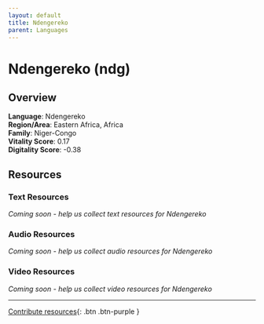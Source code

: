 ```yaml
---
layout: default
title: Ndengereko
parent: Languages
---
```


# Ndengereko (ndg)

## Overview

**Language**: Ndengereko  
**Region/Area**: Eastern Africa, Africa  
**Family**: Niger-Congo  
**Vitality Score**: 0.17  
**Digitality Score**: -0.38  

## Resources

### Text Resources
*Coming soon - help us collect text resources for Ndengereko*

### Audio Resources
*Coming soon - help us collect audio resources for Ndengereko*

### Video Resources
*Coming soon - help us collect video resources for Ndengereko*

---

[Contribute resources](https://fairtrain.github.io/){: .btn .btn-purple }
